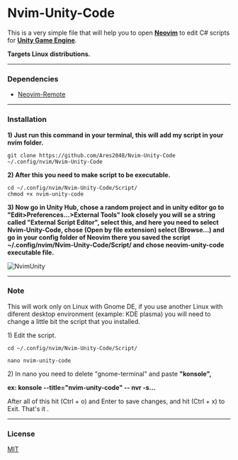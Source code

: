 <h1 id="nvimunitycode">Nvim-Unity-Code</h1>
<p>This is a very simple file that will help you to open <a href="https://github.com/neovim/neovim"><strong>Neovim</strong></a> to edit C# scripts for <a href="https://unity.com/"><strong>Unity Game Engine</strong></a>.</p>
<p><strong>Targets Linux distributions.</strong></p>
<hr />
<h3 id="dependencies">Dependencies</h3>
<ul>
<li><a href="https://github.com/mhinz/neovim-remote">Neovim-Remote</a></li>
</ul>
<hr />
<h3 id="installation">Installation</h3>
<p><strong>1) Just run this command in your terminal, this will add my script in your nvim folder.</strong></p>
<pre><code class="bash language-bash">git clone https://github.com/Ares2048/Nvim-Unity-Code ~/.config/nvim/Nvim-Unity-Code
</code></pre>
<p><strong>2) After this you need to make script to be executable.</strong></p>
<pre><code class="bash language-bash">cd ~/.config/nvim/Nvim-Unity-Code/Script/
chmod +x nvim-unity-code
</code></pre>
<p><strong>3) Now go in Unity Hub, chose a random project and in unity editor go to "Edit>Preferences…>External Tools" look closely you will se a string called "External Script Editor", select this, and here you need to select Nvim-Unity-Code, chose (Open by file extension) select (Browse…) and go in your config folder of Neovim there you saved the script ~/.config/nvim/Nvim-Unity-Code/Script/ and chose neovim-unity-code executable file.</strong></p>

![NvimUnity](https://user-images.githubusercontent.com/35393546/231776498-5d083332-d34a-4def-8d20-109ca7ec1ce2.png)

<hr />
<h3 id="note">Note</h3>
<p>This will work only on Linux with Gnome DE, if you use another Linux with diferent desktop environment (example: KDE plasma) you will need to change a little bit the script that you installed.</p>
<p>1) Edit the script.</p>
<pre><code class="bash language-bash">cd ~/.config/nvim/Nvim-Unity-Code/Script/
</code></pre>
<pre><code class="bash language-bash">nano nvim-unity-code
</code></pre>
<p>2) In nano you need to delete "gnome-terminal" and paste <strong>"konsole",</strong></p>
<p><strong>ex: konsole --title="nvim-unity-code" -- nvr -s…</strong></p>
<p>After all of this hit (Ctrl + o) and Enter to save changes, and hit (Ctrl + x) to Exit. That's it .</p>
<hr />
<h3 id="license">License</h3>
<p><a href="https://choosealicense.com/licenses/mit/">MIT</a> </p>
